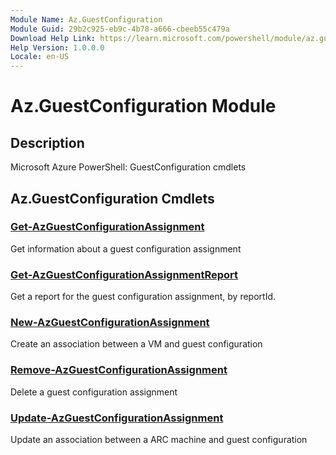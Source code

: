 ```yaml
---
Module Name: Az.GuestConfiguration
Module Guid: 29b2c925-eb9c-4b78-a666-cbeeb55c479a
Download Help Link: https://learn.microsoft.com/powershell/module/az.guestconfiguration
Help Version: 1.0.0.0
Locale: en-US
---
```


# Az.GuestConfiguration Module
## Description
Microsoft Azure PowerShell: GuestConfiguration cmdlets

## Az.GuestConfiguration Cmdlets
### [Get-AzGuestConfigurationAssignment](Get-AzGuestConfigurationAssignment.md)
Get information about a guest configuration assignment

### [Get-AzGuestConfigurationAssignmentReport](Get-AzGuestConfigurationAssignmentReport.md)
Get a report for the guest configuration assignment, by reportId.

### [New-AzGuestConfigurationAssignment](New-AzGuestConfigurationAssignment.md)
Create an association between a VM and guest configuration

### [Remove-AzGuestConfigurationAssignment](Remove-AzGuestConfigurationAssignment.md)
Delete a guest configuration assignment

### [Update-AzGuestConfigurationAssignment](Update-AzGuestConfigurationAssignment.md)
Update an association between a ARC machine and guest configuration

